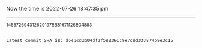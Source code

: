 Now the time is 2022-07-26 18:47:35 pm

---

<small>1455726943126291978331671126804883</small>

```txt

Latest commit SHA is: d6e1cd3b04df2f5e2361c9e7ced333874b9e3c15
```
